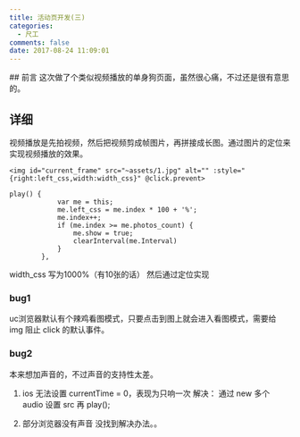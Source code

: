 ```yaml
---
title: 活动页开发(三)
categories:
  - 尺工
comments: false
date: 2017-08-24 11:09:01
---
```

<p></p>
<!-- more -->
## 前言
这次做了个类似视频播放的单身狗页面，虽然很心痛，不过还是很有意思的。

## 详细
视频播放是先拍视频，然后把视频剪成帧图片，再拼接成长图。通过图片的定位来实现视频播放的效果。

```
<img id="current_frame" src="~assets/1.jpg" alt="" :style="{right:left_css,width:width_css}" @click.prevent>

play() {
			var me = this;
			me.left_css = me.index * 100 + '%';
			me.index++;
			if (me.index >= me.photos_count) {
				me.show = true;
				clearInterval(me.Interval)
			}
		},
```
width_css 写为1000%（有10张的话）
然后通过定位实现

### bug1
uc浏览器默认有个辣鸡看图模式，只要点击到图上就会进入看图模式，需要给 img 阻止 click 的默认事件。

### bug2
本来想加声音的，不过声音的支持性太差。
1. ios 无法设置 currentTime = 0，表现为只响一次
解决： 通过 new 多个 audio 设置 src 再 play();

2. 部分浏览器没有声音
没找到解决办法。。


